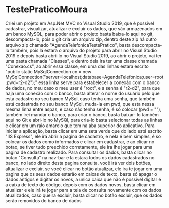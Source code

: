 # TestePraticoMoura
Criei um projeto em Asp.Net MVC no Visual Studio 2019, que é possivel cadastrar, visualizar, atualizar e excluir os dados, que são armazenados em um banco MySQL, para poder abrir o projeto basta baixa-lo aqui no git, descompacta-lo, pois o git cria um arquivo zip, dentro deste zip há outro arquivo zip chamado "AgendaTelefonicaTestePratico", basta descompacta-lo também, pois lá estara o arquivo do projeto para abrir no Visual Studio 2019 e depois basta abri-lo no Visual Studio 2019, ao abrir o projeto, vai ter uma pasta chamada "Classes", e dentro dela ira ter uma classe chamada "Conexao.cs", ao abrir essa classe, em uma das linhas estara escrito "public static MySqlConnection cn = new MySqlConnection("server=localhost;database=AgendaTelefonica;user=root;pwd=r2-d2");" essa linha serve para estabelecer a conexão com o banco de dados, no meu caso o meu user é "root", e a senha é "r2-d2", para que haja uma conexão com o banco, basta alterar o nome do usuário pelo que esta cadastro no seu banco MySql, caso tenha uma senha, que também está cadastrada no seu banco MySql, muda-la em pwd, que esta nessa mesma linha entre aspas, e caso não tenha senha, é só colocar (pwd = ""), também irei mandar o banco, para criar o banco, basta baixar- lo também aqui no Git e abri-lo no MySQl, para cria-lo basta selecionar todas as linhas e clicar em um raio amarelo que tem na aba superior do aplicativo. Para iniciar a aplicação, basta clicar em uma seta verde que do lado está escrito "IIS Express", ele irá abrir a pagina de cadastro, e nela é bem simples, é so colocar os dados como informados e clicar em cadastrar, e ao clicar no botao, se tiver tudo preechido corretamente, ele ira lhe jogar para uma pagina de cadastro realizado. Para consultar os dados, basta clicar no botao "Consulta" na nav-bar e la estara todos os dados cadastrados no banco, no lado direito desta pagina consulta, você irá ver dois botões, altualizar e excluir, se você clicar no botão atualizar, ele ira te jogar em uma pagina que os seus dados estarão em caixas de texto, basta só apagar o dados antigos e digitar os novos, a unica caixa que não é possivel digitar é a caixa de texto do código, depois com os dados novos, basta clicar em atualizar e ele irá te jogar para a tela de consulta novamente com os dados atualizados, caso queira excluir, basta clicar no botão excluir, que os dados serão removidos do banco de dados
